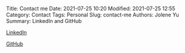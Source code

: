 Title: Contact me
Date: 2021-07-25 10:20
Modified: 2021-07-25 12:55
Category: Contact
Tags: Personal
Slug: contact-me
Authors: Jolene Yu
Summary: LinkedIn and GitHub

[LinkedIn](www.linkedin.com/in/jolene-yu)

[GitHub](https://github.com/joleneyu)


